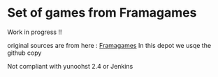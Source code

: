 # Set of games from Framagames

Work in progress !!

original sources are from here : [Framagames](https://git.framasoft.org/framasoft/framagames.git)
In this depot we usqe the github copy

Not compliant with yunoohst 2.4 or Jenkins
